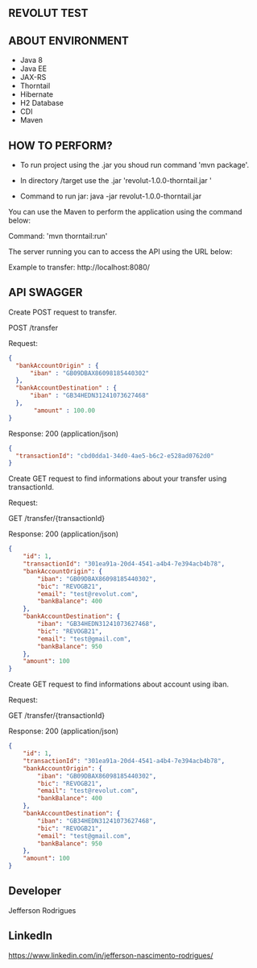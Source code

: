 ## REVOLUT TEST

## ABOUT ENVIRONMENT

- Java 8
- Java EE
- JAX-RS
- Thorntail
- Hibernate
- H2 Database
- CDI
- Maven

## HOW TO PERFORM? 

- To run project using the .jar you shoud run command 'mvn package'.

- In directory /target use the .jar 'revolut-1.0.0-thorntail.jar '

- Command to run jar: java -jar revolut-1.0.0-thorntail.jar

You can use the Maven to perform the application using the command below:

Command: 'mvn thorntail:run'

The server running you can to access the API using the URL below:

Example to transfer: http://localhost:8080/


## API SWAGGER

Create POST request to transfer.

POST /transfer

Request:

```json
{
  "bankAccountOrigin" : {
      "iban" : "GB09DBAX86098185440302"
  },
  "bankAccountDestination" : {
      "iban" : "GB34HEDN31241073627468"
  },
       "amount" : 100.00
}
```

Response: 200 (application/json)

```json
{
  "transactionId": "cbd0dda1-34d0-4ae5-b6c2-e528ad0762d0"
}
```

Create GET request to find informations about your transfer using transactionId.

Request:

GET /transfer/{transactionId}

Response: 200 (application/json)

```json
{
    "id": 1,
    "transactionId": "301ea91a-20d4-4541-a4b4-7e394acb4b78",
    "bankAccountOrigin": {
        "iban": "GB09DBAX86098185440302",
        "bic": "REVOGB21",
        "email": "test@revolut.com",
        "bankBalance": 400
    },
    "bankAccountDestination": {
        "iban": "GB34HEDN31241073627468",
        "bic": "REVOGB21",
        "email": "test@gmail.com",
        "bankBalance": 950
    },
    "amount": 100
}
```

Create GET request to find informations about account using iban.

Request:

GET /transfer/{transactionId}

Response: 200 (application/json)

```json
{
    "id": 1,
    "transactionId": "301ea91a-20d4-4541-a4b4-7e394acb4b78",
    "bankAccountOrigin": {
        "iban": "GB09DBAX86098185440302",
        "bic": "REVOGB21",
        "email": "test@revolut.com",
        "bankBalance": 400
    },
    "bankAccountDestination": {
        "iban": "GB34HEDN31241073627468",
        "bic": "REVOGB21",
        "email": "test@gmail.com",
        "bankBalance": 950
    },
    "amount": 100
}
```

## Developer
Jefferson Rodrigues

## LinkedIn
https://www.linkedin.com/in/jefferson-nascimento-rodrigues/
